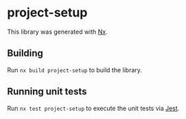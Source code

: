 # project-setup

This library was generated with [Nx](https://nx.dev).

## Building

Run `nx build project-setup` to build the library.

## Running unit tests

Run `nx test project-setup` to execute the unit tests via [Jest](https://jestjs.io).
